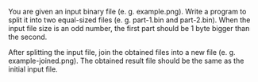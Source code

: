 You are given an input binary file (e. g. example.png). Write a program to split it into two equal-sized files (e. g. part-1.bin and part-2.bin). When the input file size is an odd number, the first part should be 1 byte bigger than the second.

After splitting the input file, join the obtained files into a new file (e. g. example-joined.png). The obtained result file should be the same as the initial input file.

